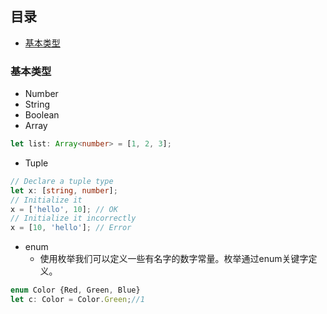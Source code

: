 ## 目录
- [基本类型](#基本类型)


### 基本类型

- Number
- String
- Boolean
- Array
```ts
let list: Array<number> = [1, 2, 3];
```
- Tuple
```ts
// Declare a tuple type
let x: [string, number];
// Initialize it
x = ['hello', 10]; // OK
// Initialize it incorrectly
x = [10, 'hello']; // Error
```
- enum
  - 使用枚举我们可以定义一些有名字的数字常量。枚举通过enum关键字定义。
```ts
enum Color {Red, Green, Blue}
let c: Color = Color.Green;//1
```
